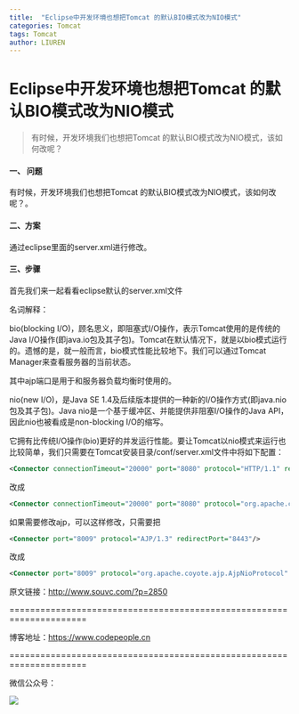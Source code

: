 ```yaml
---
title:  "Eclipse中开发环境也想把Tomcat 的默认BIO模式改为NIO模式"
categories: Tomcat
tags: Tomcat
author: LIUREN
---
```


# Eclipse中开发环境也想把Tomcat 的默认BIO模式改为NIO模式

> 有时候，开发环境我们也想把Tomcat 的默认BIO模式改为NIO模式，该如何改呢？



#### 一、 问题

有时候，开发环境我们也想把Tomcat 的默认BIO模式改为NIO模式，该如何改呢？。

#### 二、方案

通过eclipse里面的server.xml进行修改。

#### 三、步骤

首先我们来一起看看eclipse默认的server.xml文件

名词解释：

bio(blocking I/O)，顾名思义，即阻塞式I/O操作，表示Tomcat使用的是传统的Java I/O操作(即java.io包及其子包)。Tomcat在默认情况下，就是以bio模式运行的。遗憾的是，就一般而言，bio模式性能比较地下。我们可以通过Tomcat Manager来查看服务器的当前状态。

其中ajp端口是用于和服务器负载均衡时使用的。

nio(new I/O)，是Java SE 1.4及后续版本提供的一种新的I/O操作方式(即java.nio包及其子包)。Java nio是一个基于缓冲区、并能提供非阻塞I/O操作的Java API，因此nio也被看成是non-blocking I/O的缩写。

它拥有比传统I/O操作(bio)更好的并发运行性能。要让Tomcat以nio模式来运行也比较简单，我们只需要在Tomcat安装目录/conf/server.xml文件中将如下配置：

```xml
<Connector connectionTimeout="20000" port="8080" protocol="HTTP/1.1" redirectPort="8443"/>
```

改成

```xml
<Connector connectionTimeout="20000" port="8080" protocol="org.apache.coyote.http11.Http11NioProtocol" redirectPort="8443"/>
```

如果需要修改ajp，可以这样修改，只需要把

```xml
<Connector port="8009" protocol="AJP/1.3" redirectPort="8443"/>
```

改成

```xml
<Connector port="8009" protocol="org.apache.coyote.ajp.AjpNioProtocol" redirectPort="8443" />
```



原文链接：<http://www.souvc.com/?p=2850>

=====================================================================

博客地址：<https://www.codepeople.cn>

=====================================================================

微信公众号：

![](https://www.codepeople.cn/imges/weixin_icon/weixin.jpg)